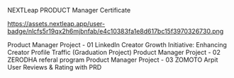 NEXTLeap PRODUCT Manager Certificate

https://assets.nextleap.app/user-badge/nlcfs5r19qx2h6mjbnfab/e4c10383fa1e8d617bc15f3970326730.png



Product Manager Project - 01 LinkedIn Creator Growth Initiative: Enhancing Creator Profile Traffic (Graduation Project)
Product Manager Project - 02 ZERODHA referal program
Product Manager Project - 03 ZOMOTO Arpit User Reviews & Rating  with PRD


